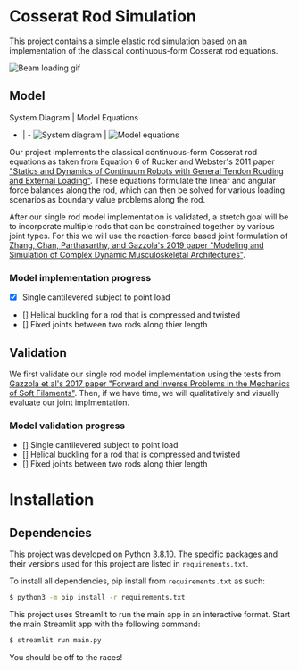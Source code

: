 # Cosserat Rod Simulation
This project contains a simple elastic rod simulation based on an implementation of the classical continuous-form Cosserat rod equations.

![Beam loading gif](https://im4.ezgif.com/tmp/ezgif-4-3587016f68.gif)

## Model

System Diagram | Model Equations
- | - 
![System diagram](https://media.discordapp.net/attachments/421939066930462723/1100061734506602637/image.png) | ![Model equations](https://media.discordapp.net/attachments/421939066930462723/1100061822423408772/image.png)

Our project implements the classical continuous-form Cosserat rod equations as taken from Equation 6 of Rucker and Webster's 2011 paper ["Statics and Dynamics of Continuum Robots with General Tendon Rouding and External Loading"](https://doi.org/10.1109/TRO.2011.2160469). These equations formulate the linear and angular force balances along the rod, which can then be solved for various loading scenarios as boundary value problems along the rod.

After our single rod model implementation is validated, a stretch goal will be to incorporate multiple rods that can be constrained together by various joint types. For this we will use the reaction-force based joint formulation of [Zhang, Chan, Parthasarthy, and Gazzola's 2019 paper "Modeling and Simulation of Complex Dynamic Musculoskeletal Architectures"](https://www.cosseratrods.org/publications/pubs/2019_NatComm.pdf). 

### Model implementation progress
- [x] Single cantilevered subject to point load
- [] Helical buckling for a rod that is compressed and twisted
- [] Fixed joints between two rods along thier length

## Validation
We first validate our single rod model implementation using the tests from [Gazzola et al's 2017 paper "Forward and Inverse Problems in the Mechanics of Soft Filaments"](https://mattia-lab.com/wp-content/uploads/2018/06/Gazzola_RSOS_2018.pdf). Then, if we have time, we will qualitatively and visually evaluate our joint implmentation.

### Model validation progress
- [] Single cantilevered subject to point load
- [] Helical buckling for a rod that is compressed and twisted
- [] Fixed joints between two rods along thier length

# Installation
## Dependencies
This project was developed on Python 3.8.10. The specific packages and their versions used for this project are listed in `requirements.txt`.

To install all dependencies, pip install from `requirements.txt` as such:
``` bash
$ python3 -m pip install -r requirements.txt
```

This project uses Streamlit to run the main app in an interactive format. Start the main Streamlit app with the following command:
```bash
$ streamlit run main.py
```

You should be off to the races!